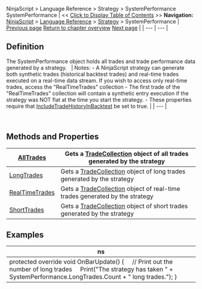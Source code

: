 ﻿
NinjaScript > Language Reference > Strategy > SystemPerformance
SystemPerformance
| << [Click to Display Table of Contents](systemperformance.md) >> **Navigation:**     [NinjaScript](ninjascript.md) > [Language Reference](language_reference_wip.md) > [Strategy](strategy.md) > SystemPerformance | [Previous page](strategybaseconverter.md) [Return to chapter overview](strategy.md) [Next page](alltrades.md) |
| --- | --- |
## Definition
The SystemPerformance object holds all trades and trade performance data generated by a strategy.
 
| Notes: - A NinjaScript strategy can generate both synthetic trades (historical backtest trades) and real-time trades executed on a real-time data stream. If you wish to access only real-time trades, access the "RealTimeTrades" collection - The first trade of the "RealTimeTrades" collection will contain a synthetic entry execution if the strategy was NOT flat at the time you start the strategy. - These properties require that [IncludeTradeHistoryInBacktest](includetradehistoryinbacktest.md) be set to true. |
| --- |

 
## Methods and Properties
| [AllTrades](alltrades.md) | Gets a [TradeCollection](tradecollection.md) object of all trades generated by the strategy |
| --- | --- |
| [LongTrades](longtrades.md) | Gets a [TradeCollection](tradecollection.md) object of long trades generated by the strategy |
| [RealTimeTrades](realtimetrades.md) | Gets a [TradeCollection](tradecollection.md) object of real-time trades generated by the strategy |
| [ShortTrades](shorttrades.md) | Gets a [TradeCollection](tradecollection.md) object of short trades generated by the strategy |

## Examples
| ns |
| --- |
| protected override void OnBarUpdate() {      // Print out the number of long trades      Print("The strategy has taken " + SystemPerformance.LongTrades.Count + " long trades."); } |

 
